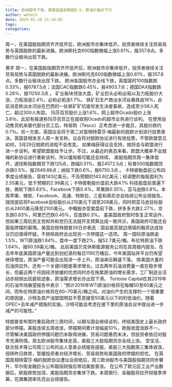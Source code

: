 ```yaml
---
title: 欧洲股市下挫，美股指盘前跌超0.5，原油价格亦下行
author: wetech
date: 2019-01-28 21:34:02
tags: 
categories: 
---
```

周一，在美国股指期货齐齐低开后，欧洲股市亦集体低开。投资者继续关注贸易局势与英国脱欧的最新进展。欧洲斯托克600指数微幅上涨0.61%，报357.8点。多数行业板块出现下跌。
<!-- more -->
黄宇
周一，在美国股指期货齐齐低开后，欧洲股市亦集体低开。投资者继续关注贸易局势与英国脱欧的最新进展。欧洲斯托克600指数微幅上涨0.61%，报357.8点。多数行业板块出现下跌。
欧洲各国股市亦全线下跌，英国富时100指数跌0.33%，报6787.5点；法国CAC指数跌0.45%，报4903.7点；德国DAX指数跌0.28%，报11250.3点 。
矿业板块领涨大盘，矿业巨头必和必拓以及力拓股价大涨，力拓涨逾2.4%，必和必拓涨1.7%。
铁矿石生产商淡水河谷暴跌逾16%，此前消息称淡水河谷在巴西的一处铁矿矿坑堤坝发生决堤事故，造成至少58人死亡，超过300人失踪。
玛莎百货股价上涨1.6%，网上超市Ocado股价上涨3.6％，此前有报道称玛莎百货正在就收购Ocado的超市业务进行谈判。
在使用自动售货机来替代部分员工后，特易购（Tesco）正考虑进一步裁员，其股价跌约0.7％。另一方面，英国议会将于周二对首相特雷莎·梅最新的脱欧计划进行投票表决。英国首相发言人周一发言称，议会将对脱欧协议进行有效投票，不管欧盟意见如何，3月29日脱欧的进程不会改变。
如果梅获得议会支持，她将会与欧盟进行进一步谈判，希望欧盟能给予让步。不过，从最近的表态来看，欧盟大概率不会就梅的新协议进行重新谈判，所以僵局极可能还会持续。
美股指期货周一集体低开，道琼斯指数期货下跌125点，跌幅0.51%，报24572.5点；标普500指数期货亦跌0.5%，报2649.88点；纳指下跌0.6%，报6750.3点 。
卡特彼勒盘前公布四季度业绩报告，营收143亿美元，不及预期的143.6亿美元；经调整的每股盈利为2.55美元，低于预期的2.99美元；卡特彼勒股价盘前大跌4.1%
科技股盘前普遍下挫，微软下跌0.63%，Facebook下跌0.4%，苹果跌0.35%，亚马逊跌0.8%。本周苹果、微软、Facebook、高通、特斯拉、三星和索尼亦会陆续公布业绩报告。瑞信提前将Facebook目标股价从210美元下调至208美元，同时把亚马逊目标股价从2400美元降至2100美元。
中概股亦受累盘前下跌，拼多多大跌2.27%，京东跌0.63%，阿里巴巴跌0.45%，百度跌0.3%。
虽美国政府暂时恢复正常运作，但如果三周后民主党和共和党仍无法就开支预算达成一致共识，美国政府可能还会面临停摆的窘境。美国总统特朗普26日亦表态：国会能否就边境墙的融资达成协议仍旧值得怀疑，不排除政府会出现另一次停摆这一选项。
周一国际原油跌逾1.5%，WTI原油跌1.84%，盘中一度下跌2%，报52.7美元/桶。布伦特原油下跌1.64%，报60.59美元/桶。
此前美国贝克休斯能源服务公司在其周报内提及，在去年年底美国原油产量达到创纪录的每日1190万桶后，今年美国钻井平台仍有望继续增加，原油产量可能会出现进一步上升。原油承压瞬速下落。
除美国大量的石油供应外，还有一个关键问题是需求增长。过去两年石油消费量一直在稳步增长，但最近两个月因经济放缓的忧虑同时亦在拖累原油的增长需求，工厂制造业活动亦频频出现疲软迹象，原油需求增长亦出现下滑。
Tortoise Capital在其2019年的石油市场展望报告中表示：“预计2019年WTI原油价格将在每桶50至60美元之间，而布伦特原油价格将在60~70美元/桶之间。对油价产生的支撑的一个很重要的原因是，沙特及其产油盟国明显不愿意接受50美元以下的的低油价。随着OPEC+去年减产措施的实施，沙特可能会考虑在接下里的原油会议中提出进一步减产的可能性。”
 
 
特朗普宣布暂时重启政府三周时间，以期与国会继续谈判，终结美国史上最长政府部分停摆。美股连续五周收涨，停摆期间累计涨幅逾10%，欧股收盘涨跌不一。
尽管解决美国政府停摆问题仍未取得进展，贸易问题悬而未决，但投资者依旧对股市充满热情。周五欧洲股市集体走高，美股三大股指期货亦全线上涨。
受宝洁、联合技术等公司周三公布的出人意表业绩报告提振，美股三大指数周三集体收涨，扭转昨日跌势，暂缓投资者对经济增长、贸易局势和美国政府停摆的担忧。
在英国首相特雷莎·梅的脱欧协议遭议会拒绝后，周三欧洲股市与美国股指期货同步攀升，华尔街金融巨头公布靓丽财报后带动美股普涨。
在公布了欧元区工业产出数据后，欧股跌势加深，美股指期货亦集体下跌。本周银行、金融股将拉开财报季序幕，花旗集团率先亮出业绩报告。
